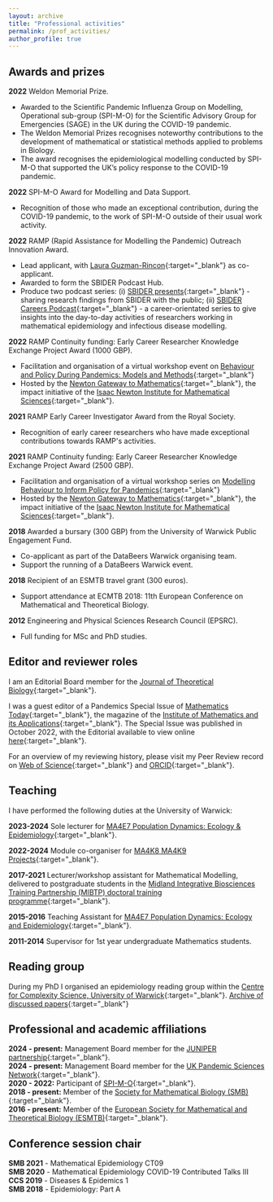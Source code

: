 ```yaml
---
layout: archive
title: "Professional activities"
permalink: /prof_activities/
author_profile: true
---
```


[MIBTP_link]: https://warwick.ac.uk/fac/cross_fac/mibtp/
[PopnDyn_link]: https://warwick.ac.uk/fac/sci/maths/undergrad/ughandbook/year4/ma4e7/
[readgroup_link]: https://warwick.ac.uk/fac/cross_fac/complexity/people/students/dtc/students2012/hill/epi_reading_group/
[Publons_link]: https://publons.com/author/1514993/edward-m-hill
[WOS_link]: https://www.webofscience.com/wos/author/record/172620
[ORCID_link]: https://orcid.org/0000-0002-2992-2004
[JTB_link]: https://www.journals.elsevier.com/journal-of-theoretical-biology

## Awards and prizes

**2022** Weldon Memorial Prize.

* Awarded to the Scientific Pandemic Influenza Group on Modelling, Operational sub-group (SPI-M-O) for the Scientific Advisory Group for Emergencies (SAGE) in the UK during the COVID-19 pandemic.
* The Weldon Memorial Prizes recognises noteworthy contributions to the development of mathematical or statistical methods applied to problems in Biology.
* The award recognises the epidemiological modelling conducted by SPI-M-O that supported the UK’s policy response to the COVID-19 pandemic.

**2022** SPI-M-O Award for Modelling and Data Support.

* Recognition of those who made an exceptional contribution, during the COVID-19 pandemic, to the work of SPI-M-O outside of their usual work activity.

**2022** RAMP (Rapid Assistance for Modelling the Pandemic) Outreach Innovation Award.

* Lead applicant, with [Laura Guzman-Rincon](https://warwick.ac.uk/fac/sci/mathsys/people/students/2015intake/guzmanrincon/){:target="_blank"} as co-applicant.
* Awarded to form the SBIDER Podcast Hub.
* Produce two podcast series: (i) [SBIDER presents](https://sbiderpresents.podbean.com){:target="_blank"} - sharing research findings from SBIDER with the public; (ii) [SBIDER Careers Podcast](https://sbidercareerspodcast.podbean.com){:target="_blank"} - a career-orientated series to give insights into the day-to-day activities of researchers working in mathematical epidemiology and infectious disease modelling.

**2022** RAMP Continuity funding: Early Career Researcher Knowledge Exchange Project Award (1000 GBP).

* Facilitation and organisation of a virtual workshop event on [Behaviour and Policy During Pandemics: Models and Methods](https://gateway.newton.ac.uk/event/tgm114){:target="_blank"}
* Hosted by the [Newton Gateway to Mathematics](https://gateway.newton.ac.uk/about){:target="_blank"}, the impact initiative of the [Isaac Newton Institute for Mathematical Sciences](https://www.newton.ac.uk/){:target="_blank"}.

**2021** RAMP Early Career Investigator Award from the Royal Society.

* Recognition of early career researchers who have made exceptional contributions towards RAMP's activities.

**2021** RAMP Continuity funding: Early Career Researcher Knowledge Exchange Project Award (2500 GBP).

* Facilitation and organisation of a virtual workshop series on [Modelling Behaviour to Inform Policy for Pandemics](https://gateway.newton.ac.uk/event/tgm103){:target="_blank"}
* Hosted by the [Newton Gateway to Mathematics](https://gateway.newton.ac.uk/about){:target="_blank"}, the impact initiative of the [Isaac Newton Institute for Mathematical Sciences](https://www.newton.ac.uk/){:target="_blank"}.

**2018** Awarded a bursary (300 GBP) from the University of Warwick Public Engagement Fund.

* Co-applicant as part of the DataBeers Warwick organising team.
* Support the running of a DataBeers Warwick event.

**2018** Recipient of an ESMTB travel grant (300 euros).

* Support attendance at ECMTB 2018: 11th European Conference on Mathematical and Theoretical Biology.

**2012** Engineering and Physical Sciences Research Council (EPSRC).

* Full funding for MSc and PhD studies.


## Editor and reviewer roles
I am an Editorial Board member for the [Journal of Theoretical Biology][JTB_link]{:target="_blank"}.

I was a guest editor of a Pandemics Special Issue of [Mathematics Today](https://ima.org.uk/publications/mathematics-today/){:target="_blank"}, the magazine of the [Institute of Mathematics and its Applications](https://ima.org.uk/about-us/){:target="_blank"}. The Special Issue was published in October 2022, with the Editorial available to view online [here](https://ima.org.uk/20322/pandemics-special-issue-editorial/){:target="_blank"}.

For an overview of my reviewing history, please visit my Peer Review record on [Web of Science][Publons_link]{:target="_blank"} and [ORCID][ORCID_link]{:target="_blank"}.

## Teaching
I have performed the following duties at the University of Warwick:

**2023-2024** Sole lecturer for [MA4E7 Population Dynamics: Ecology & Epidemiology](https://warwick.ac.uk/fac/sci/maths/currentstudents/ughandbook/year4/ma4e7){:target="_blank"}.

**2022-2024** Module co-organiser for [MA4K8 MA4K9 Projects](https://warwick.ac.uk/fac/sci/maths/currentstudents/ughandbook/year4/ma469/){:target="_blank"}.

**2017-2021** Lecturer/workshop assistant for Mathematical Modelling, delivered to postgraduate students in the [Midland Integrative Biosciences Training Partnership (MIBTP) doctoral training programme][MIBTP_link]{:target="_blank"}.

**2015-2016** Teaching Assistant for [MA4E7 Population Dynamics: Ecology and Epidemiology][PopnDyn_link]{:target="_blank"}.

**2011-2014** Supervisor for 1st year undergraduate Mathematics students.

## Reading group
During my PhD I organised an epidemiology reading group within the [Centre for Complexity Science, University of Warwick](https://warwick.ac.uk/fac/cross_fac/complexity/){:target="_blank"}. [Archive of discussed papers][readgroup_link]{:target="_blank"}

## Professional and academic affiliations
**2024 - present:** Management Board member for the [JUNIPER partnership](https://maths.org/juniper/){:target="_blank"}. <br/>
**2024 - present:** Management Board member for the [UK Pandemic Sciences Network](https://www.thepandemicinstitute.org/work-with-us/uk-pandemic-sciences-network/){:target="_blank"}. <br/>
**2020 - 2022:** Participant of [SPI-M-O](https://www.gov.uk/government/publications/scientific-advisory-group-for-emergencies-sage-coronavirus-covid-19-response-membership/list-of-participants-of-sage-and-related-sub-groups#scientific-pandemic-influenza-group-on-modelling-spi-m){:target="_blank"}. <br/>
**2018 - present:** Member of the [Society for Mathematical Biology (SMB)](https://www.smb.org){:target="_blank"}. <br/>
**2016 - present:** Member of the [European Society for Mathematical and Theoretical Biology (ESMTB)](https://www.esmtb.org){:target="_blank"}.

## Conference session chair
**SMB 2021** - Mathematical Epidemiology CT09 <br/>
**SMB 2020** - Mathematical Epidemiology COVID-19 Contributed Talks III <br/>
**CCS 2019** - Diseases & Epidemics 1 <br/>
**SMB 2018** - Epidemiology: Part A
